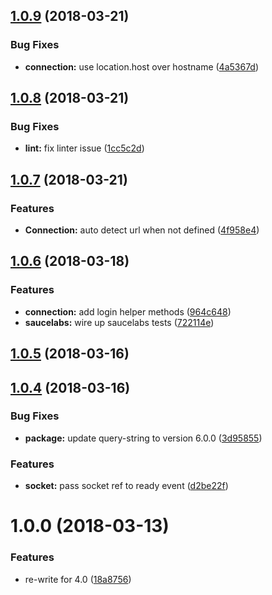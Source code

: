 <a name="1.0.9"></a>
## [1.0.9](https://github.com/adonisjs/adonis-websocket-client/compare/v1.0.8...v1.0.9) (2018-03-21)


### Bug Fixes

* **connection:** use location.host over hostname ([4a5367d](https://github.com/adonisjs/adonis-websocket-client/commit/4a5367d))



<a name="1.0.8"></a>
## [1.0.8](https://github.com/adonisjs/adonis-websocket-client/compare/v1.0.7...v1.0.8) (2018-03-21)


### Bug Fixes

* **lint:** fix linter issue ([1cc5c2d](https://github.com/adonisjs/adonis-websocket-client/commit/1cc5c2d))



<a name="1.0.7"></a>
## [1.0.7](https://github.com/adonisjs/adonis-websocket-client/compare/v1.0.6...v1.0.7) (2018-03-21)


### Features

* **Connection:** auto detect url when not defined ([4f958e4](https://github.com/adonisjs/adonis-websocket-client/commit/4f958e4))



<a name="1.0.6"></a>
## [1.0.6](https://github.com/adonisjs/adonis-websocket-client/compare/v1.0.5...v1.0.6) (2018-03-18)


### Features

* **connection:** add login helper methods ([964c648](https://github.com/adonisjs/adonis-websocket-client/commit/964c648))
* **saucelabs:** wire up saucelabs tests ([722114e](https://github.com/adonisjs/adonis-websocket-client/commit/722114e))



<a name="1.0.5"></a>
## [1.0.5](https://github.com/adonisjs/adonis-websocket-client/compare/v1.0.4...v1.0.5) (2018-03-16)



<a name="1.0.4"></a>
## [1.0.4](https://github.com/adonisjs/adonis-websocket-client/compare/v1.0.0...v1.0.4) (2018-03-16)


### Bug Fixes

* **package:** update query-string to version 6.0.0 ([3d95855](https://github.com/adonisjs/adonis-websocket-client/commit/3d95855))


### Features

* **socket:** pass socket ref to ready event ([d2be22f](https://github.com/adonisjs/adonis-websocket-client/commit/d2be22f))



<a name="1.0.0"></a>
# 1.0.0 (2018-03-13)


### Features

* re-write for 4.0 ([18a8756](https://github.com/adonisjs/adonis-websocket-client/commit/18a8756))



